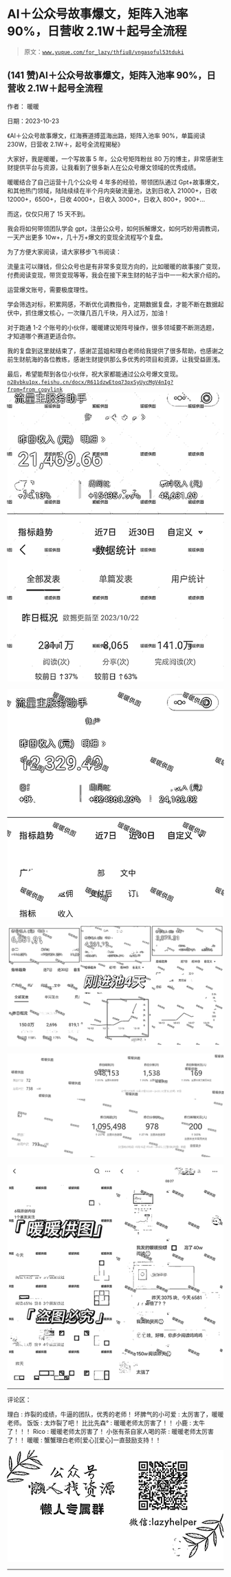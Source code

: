 # AI＋公众号故事爆文，矩阵入池率 90%，日营收 2.1W＋起号全流程

> 原文：[`www.yuque.com/for_lazy/thfiu8/vngasoful53tduki`](https://www.yuque.com/for_lazy/thfiu8/vngasoful53tduki)

## (141 赞)AI＋公众号故事爆文，矩阵入池率 90%，日营收 2.1W＋起号全流程

作者： 暖暖

日期：2023-10-23

《AI＋公众号故事爆文，红海赛道搏蓝海出路，矩阵入池率 90%，单篇阅读 230W，日营收 2.1W＋，起号全流程揭秘》

大家好，我是暖暖，一个写故事 5 年，公众号矩阵粉丝 80 万的博主，非常感谢生财提供平台与资源，让我看到了很多新人在公众号爆文领域的优秀成绩。

暖暖结合了自己运营十几个公众号 4 年多的经验，带领团队通过 Gpt+故事爆文，和其他热门领域，陆陆续续在半个月内突破流量池，达到日收入 21000+，日收 12000+，6500+，日收 4000+，日收入 3000+，日收入 800+，900+...

而这，仅仅只用了 15 天不到。

我会将如何带领团队学会 gpt，注册公众号，如何拆解爆文，如何巧妙用调教词，一天产出更多 10w+，几十万+爆文的变现全流程写个复盘。

为了方便大家阅读，请大家移步飞书阅读：

流量主可以赚钱，但公众号也是有非常多变现方向的，比如暖暖的故事接广变现，付费阅读变现，带货变现等等，我会在接下来生财的帖子当中一一和大家介绍的。

运营爆文账号，需要极度理性。

学会筛选对标，积累网感，不断优化调教指令，定期数据复盘，才能不断在数据起伏中，抓住爆文核心，一次赚几百几千块，月入过万，加油！

对于跑通 1-2 个账号的小伙伴，暖暖建议矩阵号操作，很多领域要不断测选题，才知道哪个赛道更适合你。

我的复盘到这里就结束了，感谢芷蓝姐和理白老师给我提供了很多帮助，也感谢之前生财航海的各位教练，感谢生财提供那么多优秀的项目和资源，让我受益匪浅。

最后，希望能帮到各位小伙伴，祝大家都能通过公众号爆文变现。[`n28vbku1px.feishu.cn/docx/R611dzwEtoq73pxSyUycMgV4nIg?from=from_copylink`](https://n28vbku1px.feishu.cn/docx/R611dzwEtoq73pxSyUycMgV4nIg?from=from_copylink)![](img/46e2eb72340a83f3f840e6757d833985.png)

![](img/4d823195465489b47f449f4a15ec7e4c.png)

![](img/aa38e27a304fc19f9dd7be8495a2e6cf.png)

![](img/751b02c91834044958db97469c18d18c.png)

![](img/9bafbefa4298241b4059cc9ad1f47fbd.png)

* * *

评论区：

理白 : 炸裂的成绩，牛逼的团队，优秀的老师！
坏脾气的小可爱 : 太厉害了，暖暖老师。
饭饭 : 太炸裂了吧！
比比先森° : 暖暖老师太厉害了！！
小鹿 : 太牛了！！！
Rico : 暖暖老师太厉害了！
小张有茶自家人喝的茶 : 暖暖老师太厉害了！！
暖暖 : 蟹蟹理白老师[爱心][爱心]一直鼓励支持！！

![](img/1c37d505930596d12a88ab23e11aa07a.png)

* * *